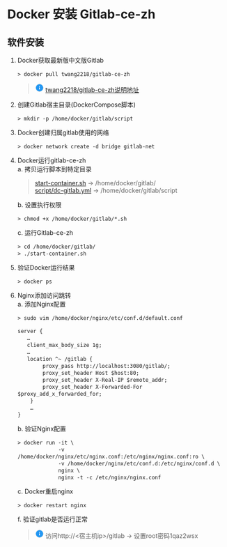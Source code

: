 # Docker 安装 Gitlab-ce-zh

## 软件安装

1.  Docker获取最新版中文版Gitlab<br>

    ```命令
    > docker pull twang2218/gitlab-ce-zh
    ```

    > ![info][info] [twang2218/gitlab-ce-zh说明地址][gitlab-ce-zh地址]

2.  创建Gitlab宿主目录(DockerCompose脚本)<br>

    ```命令
    > mkdir -p /home/docker/gitlab/script
    ```

3.  Docker创建归属gitlab使用的网络<br>

    ```命令
    > docker network create -d bridge gitlab-net
    ```

4.  Docker运行gitlab-ce-zh<br>
    a. 拷贝运行脚本到特定目录<br>

    > [start-container.sh](files/02/start-container.sh) -> /home/docker/gitlab/<br>
    > [script/dc-gitlab.yml](files/02/script/dc-gitlab.yml) -> /home/docker/gitlab/script<br>

    b. 设置执行权限<br>

    ```命令
    > chmod +x /home/docker/gitlab/*.sh
    ```

    c. 运行Gitlab-ce-zh<br>

    ```命令
    > cd /home/docker/gitlab/
    > ./start-container.sh
    ```

5.  验证Docker运行结果<br>

    ```命令
    > docker ps
    ```

5.  Nginx添加访问跳转<br>
    a. 添加Nginx配置<br>

    ```命令
    > sudo vim /home/docker/nginx/etc/conf.d/default.conf
    ```

    ```内容
    server {
       …
       client_max_body_size 1g;
       …
       location ^~ /gitlab {
            proxy_pass http://localhost:3080/gitlab/;
            proxy_set_header Host $host:80;
            proxy_set_header X-Real-IP $remote_addr;
            proxy_set_header X-Forwarded-For $proxy_add_x_forwarded_for;
        }
        …
    }
    ```

    b. 验证Nginx配置<br>

    ```命令
    > docker run -it \
                 -v /home/docker/nginx/etc/nginx.conf:/etc/nginx/nginx.conf:ro \
                 -v /home/docker/nginx/etc/conf.d:/etc/nginx/conf.d \
                 nginx \
                 nginx -t -c /etc/nginx/nginx.conf
    ```

    c. Docker重启nginx<br>

    ```命令
    > docker restart nginx
    ```

    f. 验证gitlab是否运行正常<br>

    > ![info][info] 访问http\://\<宿主机ip>/gitlab -> 设置root密码1qaz2wsx

[info]: /images/info.png

[gitlab-ce-zh地址]: https://hub.docker.com/r/twang2218/gitlab-ce-zh/
